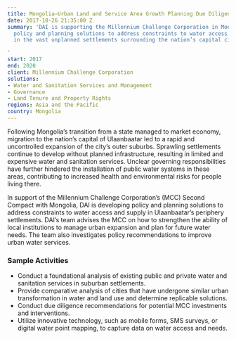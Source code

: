 ```yaml
---
title: Mongolia—Urban Land and Service Area Growth Planning Due Diligence
date: 2017-10-26 21:35:00 Z
summary: 'DAI is supporting the Millennium Challenge Corporation in Mongolia by developing
  policy and planning solutions to address constraints to water access and supply
  in the vast unplanned settlements surrounding the nation’s capital city.

'
start: 2017
end: 2020
client: Millennium Challenge Corporation
solutions:
- Water and Sanitation Services and Management
- Governance
- Land Tenure and Property Rights
regions: Asia and the Pacific
country: Mongolia
---
```


Following Mongolia’s transition from a state managed to market economy, migration to the nation’s capital of Ulaanbaatar led to a rapid and uncontrolled expansion of the city’s outer suburbs. Sprawling settlements continue to develop without planned infrastructure, resulting in limited and expensive water and sanitation services. Unclear governing responsibilities have further hindered the installation of public water systems in these areas, contributing to increased health and environmental risks for people living there.

In support of the Millennium Challenge Corporation’s (MCC) Second Compact with Mongolia, DAI is developing policy and planning solutions to address constraints to water access and supply in Ulaanbaatar’s periphery settlements. DAI’s team advises the MCC on how to strengthen the ability of local institutions to manage urban expansion and plan for future water needs. The team also investigates policy recommendations to improve urban water services.

### Sample Activities

* Conduct a foundational analysis of existing public and private water and sanitation services in suburban settlements.
* Provide comparative analysis of cities that have undergone similar urban transformation in water and land use and determine replicable solutions.
* Conduct due diligence recommendations for potential MCC investments and interventions.
* Utilize innovative technology, such as mobile forms, SMS surveys, or digital water point mapping, to capture data on water access and needs.